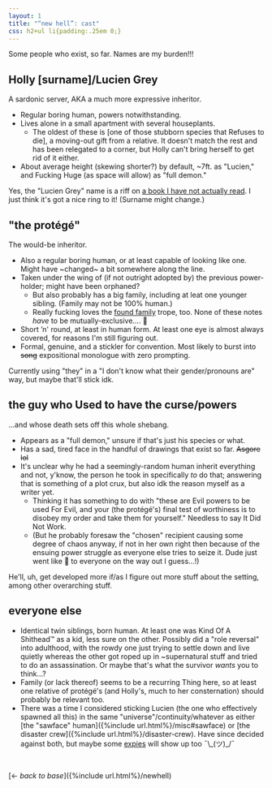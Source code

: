 ```yaml
---
layout: 1
title: "“new hell”: cast"
css: h2+ul li{padding:.25em 0;}
---
```

Some people who exist, so far. Names are my burden!!!

## Holly [surname]/Lucien Grey
A sardonic server, AKA a much more expressive inheritor.

- Regular boring human, powers notwithstanding.
- Lives alone in a small apartment with several houseplants.
	- The oldest of these is [one of those stubborn species that Refuses to die], a moving-out gift from a relative. It doesn't match the rest and has been relegated to a corner, but Holly can't bring herself to get rid of it either.
- About average height (skewing shorter?) by default, ~7ft. as "Lucien," and Fucking Huge (as space will allow) as "full demon."

Yes, the "Lucien Grey" name is a riff on [a book I have not actually read](https://en.wikipedia.org/wiki/The_Picture_of_Dorian_Gray). I just think it's got a nice ring to it! (Surname might change.)

## "the protégé"
The would-be inheritor.

- Also a regular boring human, or at least capable of looking like one. Might have ~changed~ a bit somewhere along the line.
- Taken under the wing of (if not outright adopted by) the previous power-holder; might have been orphaned?
	- But also probably has a big family, including at leat one younger sibling. (Family may not be 100% human.)
	- Really fucking loves the [found family](https://tvtropes.org/pmwiki/pmwiki.php/Main/FamilyOfChoice) trope, too. None of these notes *have* to be mutually-exclusive.... 🤔
- Short ’n' round, at least in human form. At least one eye is almost always covered, for reasons I'm still figuring out.
- Formal, genuine, and a stickler for convention. Most likely to burst into ~~song~~ expositional monologue with zero prompting.

Currently using "they" in a "I don't know what their gender/pronouns are" way, but maybe that'll stick idk.

## the guy who Used to have the curse/powers
...and whose death sets off this whole shebang.

- Appears as a "full demon," unsure if that's just his species or what.
- Has a sad, tired face in the handful of drawings that exist so far. ~~Asgore lol~~
- It's unclear why he had a seemingly-random human inherit everything and not, y'know, the person he took in specifically *to* do that; answering that is something of a plot crux, but also idk the reason myself as a writer yet.
	- Thinking it has something to do with "these are Evil powers to be used For Evil, and your (the protégé's) final test of worthiness is to disobey my order and take them for yourself." Needless to say It Did Not Work.
	- (But he probably foresaw the "chosen" recipient causing some degree of chaos anyway, if not in her own right then because of the ensuing power struggle as everyone else tries to seize it. Dude just went like 🖕 to everyone on the way out I guess...!)

He'll, uh, get developed more if/as I figure out more stuff about the setting, among other overarching stuff.

## everyone else
- Identical twin siblings, born human. At least one was Kind Of A Shithead™ as a kid, less sure on the other. Possibly did a "role reversal" into adulthood, with the rowdy one just trying to settle down and live quietly whereas the other got roped up in ~supernatural stuff and tried to do an assassination. Or maybe that's what the survivor *wants* you to think...?
- Family (or lack thereof) seems to be a recurring Thing here, so at least one relative of protégé's (and Holly's, much to her consternation) should probably be relevant too.
- There was a time I considered sticking Lucien (the one who effectively spawned all this) in the same "universe"/continuity/whatever as either [the "sawface" human]({%include url.html%}/misc#sawface) or [the disaster crew]({%include url.html%}/disaster-crew). Have since decided against both, but maybe some [expies](https://tvtropes.org/pmwiki/pmwiki.php/Main/Expy) will show up too <span style="display:inline-block;">¯\\\_(ツ)_/¯</span>

&nbsp;

[← <i>back to base</i>]({%include url.html%}/newhell)